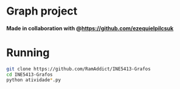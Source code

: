 # Graph project
#### Made in collaboration with @https://github.com/ezequielpilcsuk
# Running
``` bash
git clone https://github.com/RamAddict/INE5413-Grafos
cd INE5413-Grafos
python atividade*.py
```
